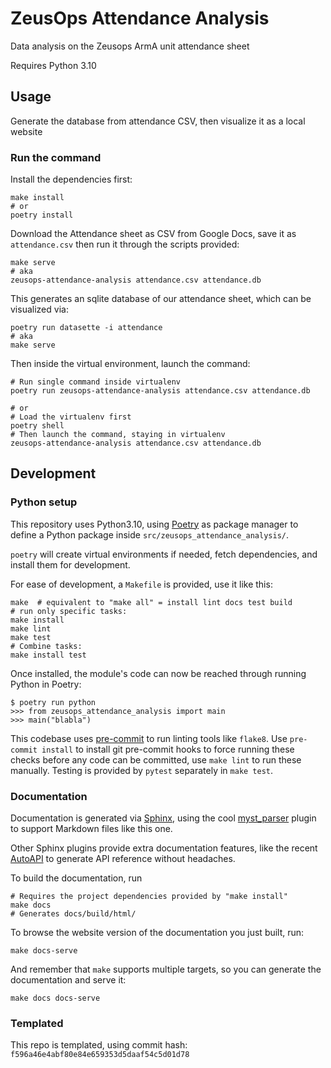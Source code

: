 # ZeusOps Attendance Analysis

Data analysis on the Zeusops ArmA unit attendance sheet

Requires Python 3.10


## Usage

Generate the database from attendance CSV, then visualize it as a local website

### Run the command

Install the dependencies first:

    make install
    # or
	poetry install

Download the Attendance sheet as CSV from Google Docs, save it as
`attendance.csv` then run it through the scripts provided:

    make serve
    # aka
    zeusops-attendance-analysis attendance.csv attendance.db

This generates an sqlite database of our attendance sheet, which can be
visualized via: 

    poetry run datasette -i attendance
    # aka
    make serve

Then inside the virtual environment, launch the command:

    # Run single command inside virtualenv
    poetry run zeusops-attendance-analysis attendance.csv attendance.db

    # or
    # Load the virtualenv first
    poetry shell
    # Then launch the command, staying in virtualenv
    zeusops-attendance-analysis attendance.csv attendance.db
    

## Development

### Python setup

This repository uses Python3.10, using
[Poetry](https://python-poetry.org) as package manager to define a
Python package inside `src/zeusops_attendance_analysis/`.

`poetry` will create virtual environments if needed, fetch
dependencies, and install them for development.


For ease of development, a `Makefile` is provided, use it like this:

	make  # equivalent to "make all" = install lint docs test build
	# run only specific tasks:
	make install
	make lint
	make test
	# Combine tasks:
	make install test

Once installed, the module's code can now be reached through running
Python in Poetry:

	$ poetry run python
	>>> from zeusops_attendance_analysis import main
	>>> main("blabla")


This codebase uses [pre-commit](https://pre-commit.com) to run linting
tools like `flake8`. Use `pre-commit install` to install git
pre-commit hooks to force running these checks before any code can be
committed, use `make lint` to run these manually. Testing is provided
by `pytest` separately in `make test`.

### Documentation

Documentation is generated via [Sphinx](https://www.sphinx-doc.org/en/master/),
using the cool [myst_parser](https://myst-parser.readthedocs.io/en/latest/)
plugin to support Markdown files like this one.

Other Sphinx plugins provide extra documentation features, like the recent
[AutoAPI](https://sphinx-autoapi.readthedocs.io/en/latest/index.html) to
generate API reference without headaches.

To build the documentation, run

    # Requires the project dependencies provided by "make install"
    make docs
	# Generates docs/build/html/

To browse the website version of the documentation you just built, run:

    make docs-serve

And remember that `make` supports multiple targets, so you can generate the
documentation and serve it:

    make docs docs-serve


### Templated

This repo is templated, using commit hash: `f596a46e4abf80e84e659353d5daaf54c5d01d78`
